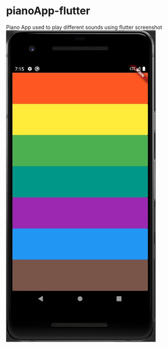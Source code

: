 # pianoApp-flutter
Piano App used to play different sounds using flutter
screenshot<br>
![Finished App](https://github.com/saket-hirwani/pianoApp-flutter/blob/master/screenshot.jpg)


